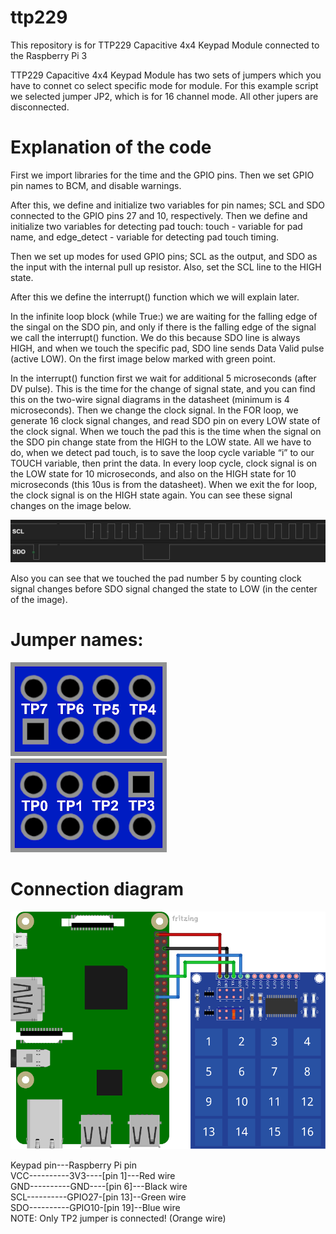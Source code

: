 # ttp229
This repository is for TTP229 Capacitive 4x4 Keypad Module connected to the Raspberry Pi 3

TTP229 Capacitive 4x4 Keypad Module has two sets of jumpers which you have to connet co select specific mode for module. For this example script we selected jumper JP2, which is for 16 channel mode. All other jupers are disconnected.

# Explanation of the code

First we import libraries for the time and the GPIO pins. Then we set GPIO pin names to BCM, and disable warnings.

After this, we define and initialize two variables for pin names; SCL and SDO connected to the GPIO pins 27 and 10, respectively. Then we define and initialize two variables for detecting pad touch:
touch - variable for pad name, and
edge_detect - variable for detecting pad touch timing.

Then we set up modes for used GPIO pins; SCL as the output, and SDO as the input with the internal pull up resistor. Also, set the SCL line to the HIGH state.

After this we define the interrupt() function which we will explain later.

In the infinite loop block (while True:) we are waiting for the falling edge of the singal on the SDO pin, and only if there is the falling edge of the signal we call the interrupt() function. We do this because SDO line is always HIGH, and when we touch the specific pad, SDO line sends Data Valid pulse (active LOW). On the first image below marked with green point.

In the interrupt() function first we wait for additional 5 microseconds (after DV pulse). This is the time for the change of signal state, and you can find this on the two-wire signal diagrams in the datasheet (minimum is 4 microseconds). Then we change the clock signal. In the FOR loop, we generate 16 clock signal changes, and read SDO pin on every LOW state of the clock signal. When we touch the pad this is the time when the signal on the SDO pin change state from the HIGH to the LOW state. All we have to do, when we detect pad touch, is to save the loop cycle variable “i” to our TOUCH variable, then print the data. In every loop cycle, clock signal is on the LOW state for 10 microseconds, and also on the HIGH state for 10 microseconds (this 10us is from the datasheet). When we exit the for loop, the clock signal is on the HIGH state again. You can see these signal changes on the image below. 

![alt](https://github.com/Slaveche90/ttp229/blob/master/Signals.png?raw=true)

Also you can see that we touched the pad number 5 by counting clock signal changes before SDO signal changed the state to LOW (in the center of the image).

# Jumper names:

![alt](https://github.com/Slaveche90/ttp229/blob/master/JumperNames.png?raw=true)

# Connection diagram

![alt](https://github.com/Slaveche90/ttp229/blob/master/ConnectionDiagram.png?raw=true)

Keypad pin---Raspberry Pi pin  
VCC----------3V3----[pin 1]---Red wire  
GND----------GND----[pin 6]---Black wire  
SCL----------GPIO27-[pin 13]--Green wire  
SDO----------GPIO10-[pin 19]--Blue wire  
NOTE: Only TP2 jumper is connected! (Orange wire)  